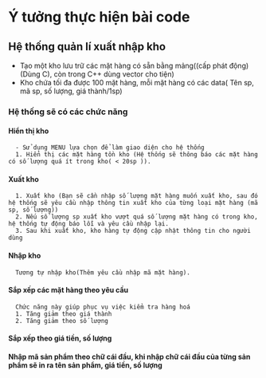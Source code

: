 # Ý tưởng thực hiện bài code
## Hệ thống quản lí xuất nhập kho
- Tạo một kho lưu trữ các mặt hàng có sẵn bằng mảng((cấp phát động) (Dùng C), còn trong C++ dùng vector cho tiện)
- Kho chứa tối đa được 100 mặt hàng, mỗi mặt hàng có các data( Tên sp, mã sp, số lượng, giá thành/1sp)
### Hệ thống sẽ có các chức năng
#### Hiển thị kho
      - Sử dụng MENU lựa chọn để làm giao diện cho hệ thống
      1. Hiển thị các mặt hàng tồn kho (Hệ thống sẽ thông báo các mặt hàng có số lượng quá ít trong kho( < 20sp )).
#### Xuất kho
      1. Xuất kho (Bạn sẽ cần nhập số lượng mặt hàng muốn xuất kho, sau đó hệ thống sẽ yêu cầu nhập thông tin xuất kho của từng loại mặt hàng (mã sp, số lượng))
      2. Nếu số lượng sp xuất kho vượt quá số lượng mặt hàng có trong kho, hệ thống tự động báo lỗi và yêu cầu nhập lại.
      3. Sau khi xuất kho, kho hàng tự động cập nhật thông tin cho người dùng
#### Nhập kho
      Tương tự nhập kho(Thêm yêu cầu nhập mã mặt hàng).
#### Sắp xếp các mặt hàng theo yêu cầu
      Chức năng này giúp phục vụ việc kiểm tra hàng hoá
      1. Tăng giảm theo giá thành
      2. Tăng giảm theo số lượng
#### Sắp xếp theo giá tiền, số lượng

#### Nhập mã sản phẩm theo chữ cái đầu, khi nhập chữ cái đầu của từng sản phẩm sẽ in ra tên sản phẩm, giá tiền, số lượng
